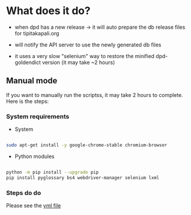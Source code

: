 # What does it do?

- when dpd has a new release -> it will auto prepare the db release files for tipitakapali.org

- will notify the API server to use the newly generated db files

- it uses a very slow "selenium" way to restore the minified dpd-goldendict version (it may take ~2 hours)


## Manual mode

If you want to manually run the scriptss, it may take 2 hours to complete. Here is the steps:


### System requirements
+ System

```bash 

sudo apt-get install -y google-chrome-stable chromium-browser

```

+ Python modules

```bash 

python -m pip install --upgrade pip
pip install pyglossary bs4 webdriver-manager selenium lxml

```

### Steps do do

Please see the [yml file](./.github/workflows/dpd_tipitakapaliorg.yml)




